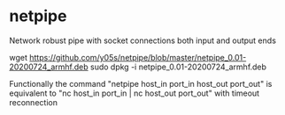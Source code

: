 # netpipe
Network robust pipe with socket connections both input and output ends

wget https://github.com/y05s/netpipe/blob/master/netpipe_0.01-20200724_armhf.deb
sudo dpkg -i netpipe_0.01-20200724_armhf.deb

Functionally the command
   "netpipe host_in port_in host_out port_out"
is equivalent to
   "nc host_in port_in | nc host_out port_out"
   with timeout reconnection

